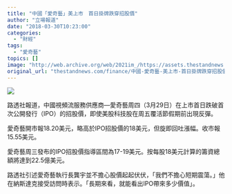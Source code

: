```yaml
---
title: "中國「愛奇藝」美上市　首日掛牌跌穿招股價"
author: "立場報道"
date: "2018-03-30T10:23:00"
categories:
  - "財經"
tags:
  - "愛奇藝"
topics: []
image: "http://web.archive.org/web/2021im_/https://assets.thestandnews.com/media/photos/qiy_jTbcj.png"
original_url: "thestandnews.com/finance/中國-愛奇藝-美上市-首日掛牌跌穿招股價"
---
```

![](http://web.archive.org/web/2021im_/https://assets.thestandnews.com/media/photos/qiy_jTbcj.png)

路透社報道，中國視頻流服務供應商—愛奇藝周四（3月29日）在上市首日跌破首次公開發行（IPO）的招股價，即使美股科技股在周五覆活節假期前出現反彈。

愛奇藝開市報18.20美元，略高於IPO招股價的18美元，但旋即回吐漲幅。收市報15.55美元。

愛奇藝周三發布的IPO招股價指導區間為17-19美元。按每股18美元計算的籌資總額將達到22.5億美元。

路透社引述愛奇藝執行長龔宇並不擔心股價起起伏伏，「我們不擔心短期震蕩。」他在納斯達克接受訪問時表示。「長期來看，就能看出IPO帶來多少價值」。